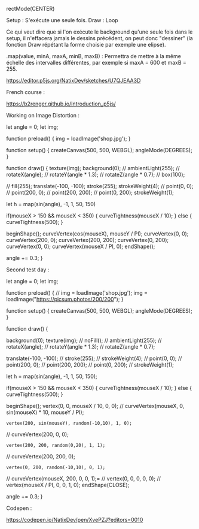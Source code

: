 rectMode(CENTER)

Setup : S'exécute une seule fois.
Draw : Loop

Ce qui veut dire que si l'on exécute le background qu'une seule fois dans le setup, il n'effacera jamais le dessins précédent, on peut donc "dessiner" (la fonction Draw répétant la forme choisie par exemple une elipse).

.map(value, minA, maxA, minB, maxB) : Permettra de mettre à la même échelle des intervalles différentes, par exemple si maxA = 600 et maxB = 255.


https://editor.p5js.org/NatixDev/sketches/U7QJEAA3D

French course : 

https://b2renger.github.io/Introduction_p5js/


Working on Image Distortion : 

let angle = 0;
let img;

function preload() {
  img = loadImage('shop.jpg');
}

function setup() {
  createCanvas(500, 500, WEBGL);
  angleMode(DEGREES);
}

function draw() {
  texture(img);
  background(0);
  // ambientLight(255);
  // rotateX(angle);
  // rotateY(angle * 1.3);
  // rotateZ(angle * 0.7);
  // box(100);

  // fill(255);
  translate(-100, -100);
  stroke(255);
  strokeWeight(4);
  // point(0, 0);
  // point(200, 0);
  // point(200, 200);
  // point(0, 200);
  strokeWeight(1);
  
  let h = map(sin(angle), -1, 1, 50, 150)
  
  if(mouseX > 150 && mouseX < 350) {
    curveTightness(mouseX / 10);
  }
  else {
    curveTightness(500);
  }
  
  beginShape();
  curveVertex(cos(mouseX), mouseY / PI);
  curveVertex(0, 0);
  curveVertex(200, 0);
  curveVertex(200, 200);
  curveVertex(0, 200);
  curveVertex(0, 0);
  curveVertex(mouseX / PI, 0);
  endShape();

  angle += 0.3;
}

Second test day : 

let angle = 0;
let img;

function preload() {
  // img = loadImage('shop.jpg');
  img = loadImage("https://picsum.photos/200/200");
}

function setup() {
  createCanvas(500, 500, WEBGL);
  angleMode(DEGREES);
}

function draw() {
  
  background(0);
  texture(img);
  // noFill();
  // ambientLight(255);
  // rotateX(angle);
  // rotateY(angle * 1.3);
  // rotateZ(angle * 0.7);

  translate(-100, -100);
  // stroke(255);
  // strokeWeight(4);
  // point(0, 0);
  // point(200, 0);
  // point(200, 200);
  // point(0, 200);
  // strokeWeight(1);
  
  let h = map(sin(angle), -1, 1, 50, 150);
  
  if(mouseX > 150 && mouseX < 350) {
    curveTightness(mouseX / 10);
  }
  else {
    curveTightness(500);
  }
  

  beginShape();
	vertex(0, 0, mouseX / 10, 0, 0);
  // curveVertex(mouseX, 0, sin(mouseX) * 10, mouseY / PI);
	
	vertex(200, sin(mouseY), random(-10,10), 1, 0);
  // curveVertex(200, 0, 0);
	
	vertex(200, 200, random(0,20), 1, 1);
  // curveVertex(200, 200, 0);
	
	vertex(0, 200, random(-10,10), 0, 1);
  // curveVertex(mouseX, 200, 0, 0, 1);=
  // vertex(0, 0, 0, 0, 0);
  // vertex(mouseX / PI, 0, 0, 1, 0);
  endShape(CLOSE);

  angle += 0.3;
}

Codepen : 

https://codepen.io/NatixDev/pen/XvePZJ?editors=0010